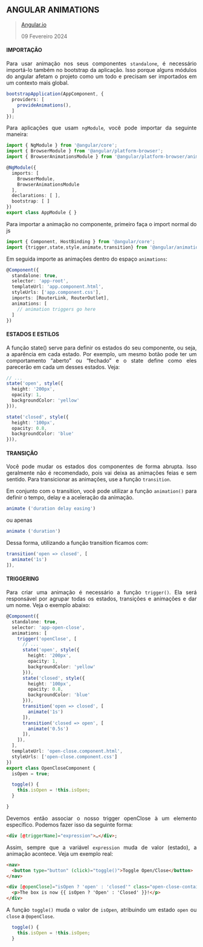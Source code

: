 <div align='justify'>

## ANGULAR ANIMATIONS

>[Angular.io](https://angular.io/guide/animations)
>
>09 Fevereiro 2024

#### IMPORTAÇÃO

Para usar animação nos seus componentes `standalone`, é necessário importá-lo também no bootstrap da aplicação. Isso porque alguns módulos do angular afetam o projeto como um todo e precisam ser importados em um contexto mais global.

```ts
bootstrapApplication(AppComponent, {
  providers: [
    provideAnimations(),
  ]
});
```

Para aplicações que usam `ngModule`, você pode importar da seguinte maneira:

```ts
import { NgModule } from '@angular/core';
import { BrowserModule } from '@angular/platform-browser';
import { BrowserAnimationsModule } from '@angular/platform-browser/animations';

@NgModule({
  imports: [
    BrowserModule,
    BrowserAnimationsModule
  ],
  declarations: [ ],
  bootstrap: [ ]
})
export class AppModule { }
```

Para importar a animação no componente, primeiro faça o import normal do js

```ts
import { Component, HostBinding } from '@angular/core';
import {trigger,state,style,animate,transition} from '@angular/animations';
```

Em seguida importe as animações dentro do espaço `animations`:
```ts
@Component({
  standalone: true,
  selector: 'app-root',
  templateUrl: 'app.component.html',
  styleUrls: ['app.component.css'],
  imports: [RouterLink, RouterOutlet],
  animations: [
    // animation triggers go here
  ]
})
```
#### ESTADOS E ESTILOS

A função state() serve para definir os estados do seu componente, ou seja, a aparência em cada estado. Por exemplo, um mesmo botão pode ter um comportamento “aberto” ou “fechado” e o state define como eles parecerão em cada um desses estados. Veja:

```ts
// ...
state('open', style({
  height: '200px',
  opacity: 1,
  backgroundColor: 'yellow'
})),
```
```ts
state('closed', style({
  height: '100px',
  opacity: 0.8,
  backgroundColor: 'blue'
})),
```
#### TRANSIÇÃO

Você pode mudar os estados dos componentes de forma abrupta. Isso geralmente não é recomendado, pois vai deixa as animações feias e sem sentido. Para transicionar as animações, use a função `transition`.

Em conjunto com o transition, você pode utilizar a função `animation()` para definir o tempo, delay e a aceleração da animação.

```ts
animate ('duration delay easing')
```
ou apenas
```ts
animate ('duration')
```
Dessa forma, utilizando a função transition ficamos com:
```ts
transition('open => closed', [
  animate('1s')
]),
```

#### TRIGGERING

Para criar uma animação é necessário a função `trigger()`. Ela será responsável por agrupar todas os estados, transições e animações e dar um nome. Veja o exemplo abaixo:

```ts
@Component({
  standalone: true,
  selector: 'app-open-close',
  animations: [
    trigger('openClose', [
      // ...
      state('open', style({
        height: '200px',
        opacity: 1,
        backgroundColor: 'yellow'
      })),
      state('closed', style({
        height: '100px',
        opacity: 0.8,
        backgroundColor: 'blue'
      })),
      transition('open => closed', [
        animate('1s')
      ]),
      transition('closed => open', [
        animate('0.5s')
      ]),
    ]),
  ],
  templateUrl: 'open-close.component.html',
  styleUrls: ['open-close.component.css']
})
export class OpenCloseComponent {
  isOpen = true;

  toggle() {
    this.isOpen = !this.isOpen;
  }

}
```

Devemos então associar o nosso trigger openClose à um elemento específico. Podemos fazer isso da seguinte forma:

```html
<div [@triggerName]="expression">…</div>;
```

Assim, sempre que a variável `expression` muda de valor (estado), a animação acontece. Veja um exemplo real:

```html
<nav>
  <button type="button" (click)="toggle()">Toggle Open/Close</button>
</nav>

<div [@openClose]="isOpen ? 'open' : 'closed'" class="open-close-container">
  <p>The box is now {{ isOpen ? 'Open' : 'Closed' }}!</p>
</div>
```
A função `toggle()` muda o valor de `isOpen`, atribuindo um estado `open` ou `close` a `@openClose`.

```ts
  toggle() {
    this.isOpen = !this.isOpen;
  }
```



</div>